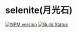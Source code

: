 # selenite(月光石)


[![NPM version](https://badge.fury.io/js/karas.png)](https://npmjs.org/package/selenite)
[![Build Status](https://travis-ci.org/karasjs/selenite.svg?branch=master)](https://travis-ci.org/karasjs/selenite)
